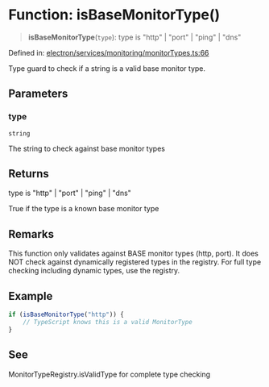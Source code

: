 # Function: isBaseMonitorType()

> **isBaseMonitorType**(`type`): type is "http" \| "port" \| "ping" \| "dns"

Defined in: [electron/services/monitoring/monitorTypes.ts:66](https://github.com/Nick2bad4u/Uptime-Watcher/blob/main/electron/services/monitoring/monitorTypes.ts#L66)

Type guard to check if a string is a valid base monitor type.

## Parameters

### type

`string`

The string to check against base monitor types

## Returns

type is "http" \| "port" \| "ping" \| "dns"

True if the type is a known base monitor type

## Remarks

This function only validates against BASE monitor types (http, port). It does
NOT check against dynamically registered types in the registry. For full type
checking including dynamic types, use the registry.

## Example

```typescript
if (isBaseMonitorType("http")) {
    // TypeScript knows this is a valid MonitorType
}
```

## See

MonitorTypeRegistry.isValidType for complete type checking
